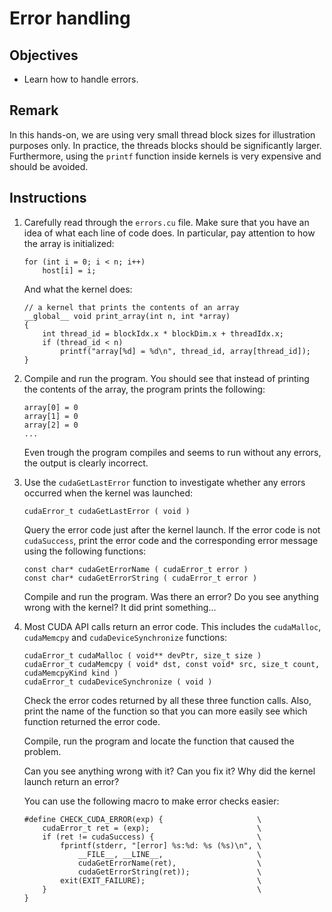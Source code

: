 # Error handling

## Objectives

 - Learn how to handle errors.

## Remark

In this hands-on, we are using very small thread block sizes for illustration
purposes only. In practice, the threads blocks should be significantly larger.
Furthermore, using the `printf` function inside kernels is very expensive and
should be avoided.

## Instructions

 1. Carefully read through the `errors.cu` file. Make sure that you have an idea
    of what each line of code does. In particular, pay attention to how the
    array is initialized:
    
    ```
    for (int i = 0; i < n; i++)
        host[i] = i;
    ```

    And what the kernel does:
    
    ```
    // a kernel that prints the contents of an array
    __global__ void print_array(int n, int *array)
    {
        int thread_id = blockIdx.x * blockDim.x + threadIdx.x;
        if (thread_id < n)
            printf("array[%d] = %d\n", thread_id, array[thread_id]);
    }
    ```
    
 2. Compile and run the program. You should see that instead of printing the
    contents of the array, the program prints the following:
    
    ```
    array[0] = 0
    array[1] = 0
    array[2] = 0
    ...
    ```
    
    Even trough the program compiles and seems to run without any errors, the
    output is clearly incorrect.

 3. Use the `cudaGetLastError` function to investigate whether any errors
    occurred when the kernel was launched:
 
    ```
    cudaError_t cudaGetLastError ( void )
    ```

    Query the error code just after the kernel launch. If the error code is not
    `cudaSuccess`, print the error code and the corresponding error message
    using the following functions:
    
    ```
    const char* cudaGetErrorName ( cudaError_t error )
    const char* cudaGetErrorString ( cudaError_t error )
    ```

    Compile and run the program. Was there an error? Do you see anything wrong
    with the kernel? It did print something...
    
 4. Most CUDA API calls return an error code. This includes the `cudaMalloc`,
    `cudaMemcpy` and `cudaDeviceSynchronize` functions:
    
    ```
    ​cudaError_t cudaMalloc ( void** devPtr, size_t size )
    cudaError_t cudaMemcpy ( void* dst, const void* src, size_t count, cudaMemcpyKind kind )
    cudaError_t cudaDeviceSynchronize ( void )
    ```
    
    Check the error codes returned by all these three function calls. Also, 
    print the name of the function so that you can more easily see which
    function returned the error code. 
    
    Compile, run the program and locate the function that caused the problem.
    
    Can you see anything wrong with it? Can you fix it? Why did the kernel
    launch return an error?
    
    You can use the following macro to make error checks easier:
    
    ```
    #define CHECK_CUDA_ERROR(exp) {                     \
        cudaError_t ret = (exp);                        \
        if (ret != cudaSuccess) {                       \
            fprintf(stderr, "[error] %s:%d: %s (%s)\n", \
                __FILE__, __LINE__,                     \
                cudaGetErrorName(ret),                  \
                cudaGetErrorString(ret));               \
            exit(EXIT_FAILURE);                         \
        }                                               \
    }
    ```
